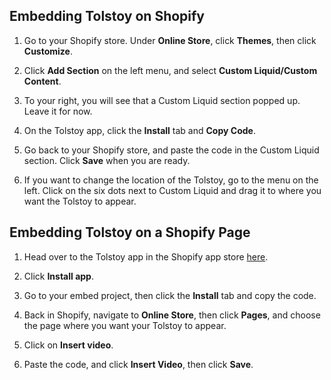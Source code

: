 ## Embedding Tolstoy on Shopify

1. Go to your Shopify store. Under **Online Store**, click **Themes**, then click **Customize**.

2. Click **Add Section** on the left menu, and select **Custom Liquid/Custom Content**.

3. To your right, you will see that a Custom Liquid section popped up. Leave it for now.

4. On the Tolstoy app, click the **Install** tab and **Copy Code**.

5. Go back to your Shopify store, and paste the code in the Custom Liquid section. Click **Save** when you are ready.

6. If you want to change the location of the Tolstoy, go to the menu on the left. Click on the six dots next to Custom Liquid and drag it to where you want the Tolstoy to appear.

## Embedding Tolstoy on a Shopify Page

1. Head over to the Tolstoy app in the Shopify app store [here](https://apps.shopify.com/tolstoy).

2. Click **Install app**.

3. Go to your embed project, then click the **Install** tab and copy the code.

4. Back in Shopify, navigate to **Online Store**, then click **Pages**, and choose the page where you want your Tolstoy to appear.

5. Click on **Insert video**.

6. Paste the code, and click **Insert Video**, then click **Save**.